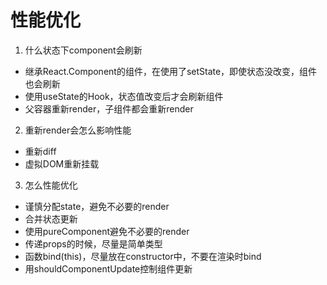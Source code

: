 # 性能优化
1. 什么状态下component会刷新
  - 继承React.Component的组件，在使用了setState，即使状态没改变，组件也会刷新
  - 使用useState的Hook，状态值改变后才会刷新组件
  - 父容器重新render，子组件都会重新render
2. 重新render会怎么影响性能
  - 重新diff
  - 虚拟DOM重新挂载
3. 怎么性能优化
  - 谨慎分配state，避免不必要的render
  - 合并状态更新
  - 使用pureComponent避免不必要的render
  - 传递props的时候，尽量是简单类型
  - 函数bind(this)，尽量放在constructor中，不要在渲染时bind
  - 用shouldComponentUpdate控制组件更新